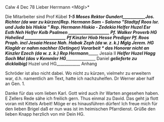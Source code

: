  Calw 4 Dec 78
Lieber Herrmann <Mögl>*

Die Mitarbeiter sind Prof Kübel ______________1-5 Moses
_____________________Rektor Gundert___________Jos. Richter
__(da war zu kürzen)_Rep. Hermann ____________Sam - Salomo
__________"__________Stadtpf Roos____________ Isr. und Juda bis Hiskia __________"_________ Rep. Hermann____________ Hiskia - Zedekia _____________________Helfer Huzel____________ Esr Esth Neh
_____________________Helfer Kolb_____________ Psalmen
____________________ Pf. Walker______________ Proverb
_____________________HG______________________ Hohelied
____________________ Pf Kinzler______________ Hiob
_____________________Hesse___________________ Prediger
_____________________Pf. Roos________________ Proph. incl Jesaia _____________________Hesse___________________ Nah. Habak Zeph __(da w. z. k.)_____ Mglg____________________ Jerem.
_____________________HG______________________ Klagldr
__er nahm nachher___ (Oetinger)______________ Vorarbeit <Jeremias>* __das Honorar nicht an
_____________________Kinzler_________________ Ezech
__(da w. z. k.)_____ Rep Hermann_____________ Jesaia II
_____________________Helfer Huzel____________ Hagg Sach Mal
__(das v Kemmler____ HG______________________ Daniel
___gelieferte zu
___dicklaibig)______ Huzel und HG____________ Anhang

Schröder ist also nicht dabei. Wo nicht zu kürzen, vielmehr zu erweitern war, d.h. namentlich am Text, hatte ich nachzuhelfen. Dr Werner aber half an Gen. 1.

Danke für das vom lieben Karl. Gott wird auch ihr Warten angesehen haben. 
E Zellers Rede sähe ich freilich gern. Thus einmal zu David. 
Das geht ja flott voran mit Kittels Arbeit! Möge er es hinausführen dürfen! 
Ich freue mich für den lieben Brigel daß er nun was ist im heimischen Pfarrdienst. Grüße den lieben Knapp herzlich von mir
 Dein HG.

